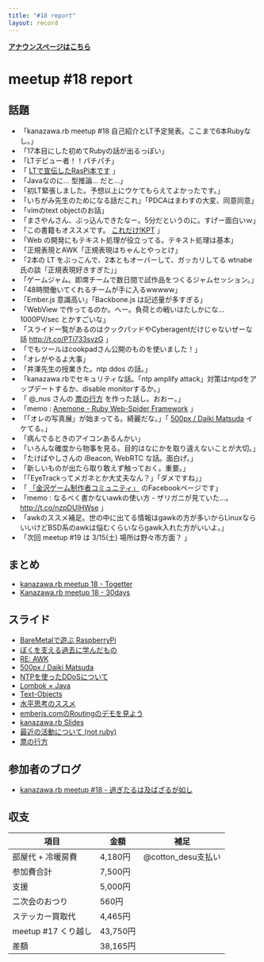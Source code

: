 ```yaml
---
title: "#18 report"
layout: record
---
```


<p> <a href="./"><strong>アナウンスページはこちら</strong></a></p>

meetup #18 report
==================

話題
----

-   「kanazawa.rb meetup #18 自己紹介とLT予定発表。ここまで6本Rubyなし。」
-   「17本目にした初めてRubyの話が出るっぽい」
-   「LTデビュー者！！パチパチ」
-   「 [LTで宣伝したRasPi本です](http://t.co/qaP5CkxWAp) 」
-   「Javaなのに… 型推論… だと…」
-   「初LT緊張しました。予想以上にウケてもらえてよかったです。」
-   「いちがみ先生のためになる話だこれ」「PDCAはまわすの大変、同意同意」
-   「vimのtext objectのお話」
-   「まさやんさん、ぶっ込んできたなー。5分だというのに。すげー面白いｗ」
-   「この書籍もオススメです。 [これだけ!KPT](http://t.co/v7Yo7mQiRB) 」
-   「Web の開発にもテキスト処理が役立ってる。テキスト処理は基本」
-   「正規表現とAWK「正規表現はちゃんとやっとけ」
-   「2本の LT をぶっこんで、2本ともオーバーして、ガッカリしてる wtnabe 氏の談「正規表現好きすぎた」」
-   「ゲームジャム。即席チームで数日間で試作品をつくるジャムセッション。」
-   「48時間働いてくれるチームが手に入るwwwww」
-   「Ember.js 意識高い」「Backbone.js は記述量が多すぎる」
-   「WebView で作ってるのか。へー。負荷との戦いはたしかにな… 1000PV/sec とかすごいな」
-   「スライド一覧があるのはクックパッドやCyberagentだけじゃないぜーな話 <http://t.co/PTi733svzG> 」
-   「でもツールはcookpadさん公開のものを使いました！」
-   「オレがやるよ大事」
-   「井澤先生の授業きた。ntp ddos の話。」
-   「kanazawa.rbでセキュリティな話。「ntp amplify attack」対策はntpdをアップデートするか、disable monitorするか。」
-   「 @\_nus さんの [票の行方](http://t.co/emSGKkX0ra) を作った話し。おおー。」
-   「memo : [Anemone - Ruby Web-Spider Framework](http://t.co/SLCWH5W4W1) 」
-   「「オレの写真展」が始まってる。綺麗だな。」「 [500px / Daiki Matsuda](http://t.co/zm94dCY7W2) イケてる。」
-   「病んでるときのアイコンあるんかい」
-   「いろんな確度から物事を見る。目的はなにかを取り違えないことが大切。」
-   「たけばやしさんの iBeacon, WebRTC な話。面白げ。」
-   「新しいものが出たら取り敢えず触っておく。重要。」
-   「「EyeTrackってメガネとか大丈夫なん？」「ダメですね」」
-   「 [「金沢ゲーム制作者コミュニティ」](https://t.co/qCe9zimL6Q) のFacebookページです」
-   「memo : なるべく書かないawkの使い方 - ザリガニが見ていた…。 <http://t.co/nzpDUIHWse> 」
-   「awkのススメ補足。世の中に出てる情報はgawkの方が多いからLinuxならいいけどBSD系のawkは悩むくらいならgawk入れた方がいいよ。」
-   「次回 meetup #19 は 3/15(土) 場所は野々市方面？ 」

まとめ
------

-   [kanazawa.rb meetup 18 - Togetter](http://togetter.com/li/630494)
-   [Kanazawa.rb meetup 18 - 30days](http://30d.jp/kzrb/8)

スライド
--------

-   [BareMetalで遊ぶ RaspberryPi](https://t.co/lYsu2N50UQ)
-   [ぼくを支える過去に学んだもの](https://t.co/ON6nHGuINL)
-   [RE: AWK](https://t.co/Jb4ZMiFqGy)
-   [500px / Daiki Matsuda](http://500px.com/DaikiMatsuda)
-   [NTPを使ったDDoSについて](http://t.co/5MZfbboe8X)
-   [Lombok × Java](http://t.co/ufP4XCK7Ze)
-   [Text-Objects](http://t.co/qPedglEadF)
-   [水平思考のススメ](http://t.co/USQbp8jifk)
-   [emberjs.comのRoutingのデモを見よう](https://t.co/bfwhvHY4iY)
-   [kanazawa.rb Slides](https://t.co/DyfjrVazCG)
-   [最近の活動について (not ruby)](http://www.slideshare.net/MakotoTakebayashi1/not-ruby)
-   [票の行方](http://www.slideshare.net/yotaichino/ss-31714725)

参加者のブログ
--------------

-   [kanazawa.rb meetup #18 - 過ぎたるは及ばざるが如し](http://cotton-desu.hatenablog.com/entry/2014/02/16/012753)

収支
----

 | 項目                   | 金額       | 補足                  |
 | ---------------------- | ---------- | --------------------- |
 | 部屋代 + 冷暖房費      | 4,180円    | @cotton\_desu支払い   |
 | 参加費合計             | 7,500円    |                       |
 | 支援                   | 5,000円    |                       |
 | 二次会のおつり         | 560円      |                       |
 | ステッカー買取代       | 4,465円    |                       |
 | meetup #17 くり越し    | 43,750円   |                       |
 | 差額                   | 38,165円   |                       |


